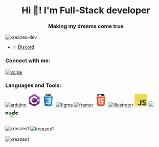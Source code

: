 <h1 align="center">Hi 👋! I'm Full-Stack developer</h1>
<h3 align="center">Making my dreams come true</h3>

<p align="left"> <img src="https://komarev.com/ghpvc/?username=kreazes-dev&label=Profile%20views&color=5c5c5c&style=plastic" alt="kreazes-dev" /> </p>

- ✨ [Discord](https://discordapp.com/users/1204383733608742914/)

<h3 align="left">Connect with me:</h3>
<p align="left">
<a href="https://discord.gg/volpe" target="blank"><img align="center" src="https://raw.githubusercontent.com/rahuldkjain/github-profile-readme-generator/master/src/images/icons/Social/discord.svg" alt="volpe" height="30" width="40" /></a>
</p>

<h3 align="left">Languages and Tools:</h3>
<p align="left"> <a href="https://www.arduino.cc/" target="_blank" rel="noreferrer"> <img src="https://cdn.worldvectorlogo.com/logos/arduino-1.svg" alt="arduino" width="40" height="40"/> </a> <a href="https://www.w3schools.com/cs/" target="_blank" rel="noreferrer"> <img src="https://raw.githubusercontent.com/devicons/devicon/master/icons/csharp/csharp-original.svg" alt="csharp" width="40" height="40"/> </a> <a href="https://www.w3schools.com/css/" target="_blank" rel="noreferrer"> <img src="https://raw.githubusercontent.com/devicons/devicon/master/icons/css3/css3-original-wordmark.svg" alt="css3" width="40" height="40"/> </a> <a href="https://www.figma.com/" target="_blank" rel="noreferrer"> <img src="https://www.vectorlogo.zone/logos/figma/figma-icon.svg" alt="figma" width="40" height="40"/> </a> <a href="https://www.framer.com/" target="_blank" rel="noreferrer"> <img src="https://www.vectorlogo.zone/logos/framer/framer-icon.svg" alt="framer" width="40" height="40"/> </a> <a href="https://www.w3.org/html/" target="_blank" rel="noreferrer"> <img src="https://raw.githubusercontent.com/devicons/devicon/master/icons/html5/html5-original-wordmark.svg" alt="html5" width="40" height="40"/> </a> <a href="https://www.adobe.com/in/products/illustrator.html" target="_blank" rel="noreferrer"> <img src="https://www.vectorlogo.zone/logos/adobe_illustrator/adobe_illustrator-icon.svg" alt="illustrator" width="40" height="40"/> </a> <a href="https://developer.mozilla.org/en-US/docs/Web/JavaScript" target="_blank" rel="noreferrer"> <img src="https://raw.githubusercontent.com/devicons/devicon/master/icons/javascript/javascript-original.svg" alt="javascript" width="40" height="40"/> </a> <img src="https://nodejs.org" target="_blank" rel="noreferrer"> <img src="https://raw.githubusercontent.com/devicons/devicon/master/icons/nodejs/nodejs-original-wordmark.svg" alt="nodejs" width="40" height="40"/> </a> <a href="https://www.python.org" target="_blank" rel="noreferrer"> </a> </p>

<p><img align="left" src="https://github-readme-stats.vercel.app/api/top-langs?username=kreazes1&show_icons=true&theme=tokyonight&title_color=dbdbdb&text_color=e8e8e8&bg_color=464b4e&hide_border=true&locale=en&layout=compact" alt="kreazes1" /></p>

<p>&nbsp;<img align="center" src="https://github-readme-stats.vercel.app/api?username=kreazes1&show_icons=true&theme=tokyonight&title_color=f7d4d4&text_color=ffffff&bg_color=5c5c5c&locale=en" alt="kreazes1" /></p>

<p><img align="center" src="https://github-readme-streak-stats.herokuapp.com/?user=kreazes1&theme=dark" alt="kreazes1" /></p>
